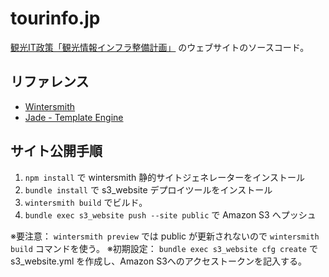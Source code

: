 tourinfo.jp
===========

[観光IT政策「観光情報インフラ整備計画」](http://tourinfo.jp) のウェブサイトのソースコード。


リファレンス
----------

- [Wintersmith](http://wintersmith.io/)
- [Jade - Template Engine](http://jade-lang.com/reference/)


サイト公開手順
------------

1. `npm install` で wintersmith 静的サイトジェネレーターをインストール
2. `bundle install` で s3_website デプロイツールをインストール 
3. `wintersmith build` でビルド。
4. `bundle exec s3_website push --site public` で Amazon S3 へプッシュ

※要注意： `wintersmith preview` では public が更新されないので `wintersmith build` コマンドを使う。
※初期設定： `bundle exec s3_website cfg create` で s3_website.yml を作成し、Amazon S3へのアクセストークンを記入する。